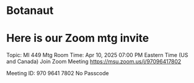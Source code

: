 # Botanaut
# Here is our Zoom mtg invite 
Topic: MI 449 Mtg Room
Time: Apr 10, 2025 07:00 PM Eastern Time (US and Canada)
Join Zoom Meeting
https://msu.zoom.us/j/97096417802

Meeting ID: 970 9641 7802
No Passcode

